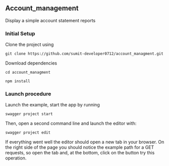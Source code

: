 ## Account_management
Display a simple account statement reports

### Initial Setup
Clone the project using

```
git clone https://github.com/sumit-developer0712/account_managment.git
```

Download dependencies

```
cd account_managment

npm install
```

### Launch procedure
Launch the example, start the app by running

```
swagger project start
```

Then, open a second command line and launch the editor with:

```
swagger project edit
```

If everything went well the editor should open a new tab in your browser.
On the right side of the page you should notice the example path for a GET requests, so open the tab and, at the bottom,
click on the button try this operation.